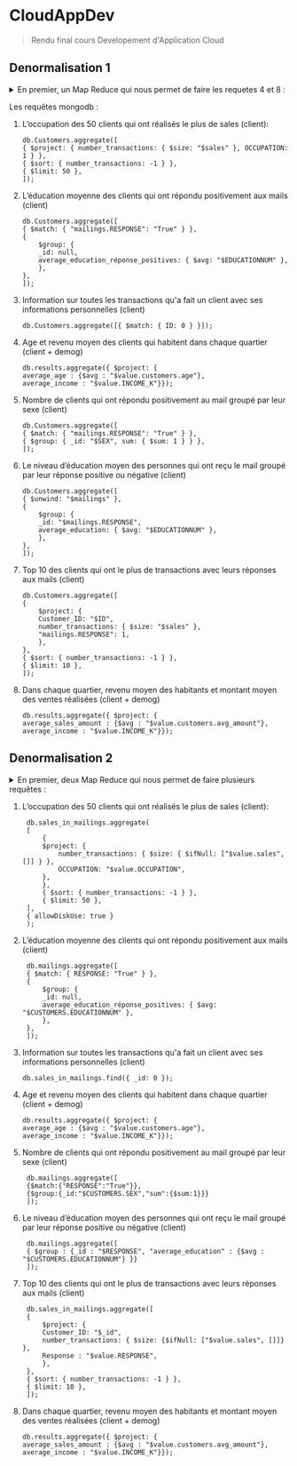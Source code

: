 # CloudAppDev

> Rendu final cours Developement d'Application Cloud

## Denormalisation 1

<details>

<summary>En premier, un Map Reduce qui nous permet de faire les requetes 4 et 8 :</summary>

```text
mapCustomers = function () {
  let arr = this.sales.map((x) => x["AMOUNT"]);
  let avg = 0;
  for (let i = 0; i < arr.length; i++) {
    avg += arr[i];
  }
  var values = { avg_amount: avg, Customer_ID: this.ID, age: this.age };
  emit(this.GEOID, values);
};

mapDemog = function () {
  var values = { INCOME_K: this.INCOME_K };
  emit(this.GEOID, values);
};

reduce = function (k, values) {
  var result = {},
    clientFields = {
      avg_amount: "",
      Customer_ID: "",
      age: "",
    };
  values.forEach(function (value) {
    var field;
    if ("Customer_ID" in value) {
      if (!("customers" in result)) {
        result.customers = [];
      }
      result.customers.push(value);
    } else if ("customers" in value) {
      if (!("customers" in result)) {
        result.customers = [];
      }
      result.customers.push.apply(result.customers, value.customers);
    }
    for (field in value) {
      if (value.hasOwnProperty(field) && !(field in clientFields)) {
        result[field] = value[field];
      }
    }
  });
  return result;
};

db.Customers.mapReduce(mapCustomers, reduce, { out: { reduce: "results" } });
db.Demog.mapReduce(mapDemog, reduce, { out: { reduce: "results" } });
```

</details>

Les requêtes mongodb :

1. L’occupation des 50 clients qui ont réalisés le plus de sales (client):

   ```text
   db.Customers.aggregate([
   { $project: { number_transactions: { $size: "$sales" }, OCCUPATION: 1 } },
   { $sort: { number_transactions: -1 } },
   { $limit: 50 },
   ]);
   ```

2. L’éducation moyenne des clients qui ont répondu positivement aux mails (client)

   ```text
   db.Customers.aggregate([
   { $match: { "mailings.RESPONSE": "True" } },
   {
       $group: {
       _id: null,
       average_education_réponse_positives: { $avg: "$EDUCATIONNUM" },
       },
   },
   ]);
   ```

3. Information sur toutes les transactions qu'a fait un client avec ses informations personnelles (client)

   ```text
   db.Customers.aggregate([{ $match: { ID: 0 } }]);
   ```

4. Age et revenu moyen des clients qui habitent dans chaque quartier (client + demog)

   ```text
   db.results.aggregate({ $project: {
   average_age : {$avg : "$value.customers.age"},
   average_income : "$value.INCOME_K"}});
   ```

5. Nombre de clients qui ont répondu positivement au mail groupé par leur sexe (client)

   ```text
   db.Customers.aggregate([
   { $match: { "mailings.RESPONSE": "True" } },
   { $group: { _id: "$SEX", sum: { $sum: 1 } } },
   ]);
   ```

6. Le niveau d’éducation moyen des personnes qui ont reçu le mail groupé par leur réponse positive ou négative (client)

   ```text
   db.Customers.aggregate([
   { $unwind: "$mailings" },
   {
       $group: {
       _id: "$mailings.RESPONSE",
       average_education: { $avg: "$EDUCATIONNUM" },
       },
   },
   ]);
   ```

7. Top 10 des clients qui ont le plus de transactions avec leurs réponses aux mails (client)

   ```text
   db.Customers.aggregate([
   {
       $project: {
       Customer_ID: "$ID",
       number_transactions: { $size: "$sales" },
       "mailings.RESPONSE": 1,
       },
   },
   { $sort: { number_transactions: -1 } },
   { $limit: 10 },
   ]);
   ```

8. Dans chaque quartier, revenu moyen des habitants et montant moyen des ventes réalisées (client + demog)

   ```text
   db.results.aggregate({ $project: {
   average_sales_amount : {$avg : "$value.customers.avg_amount"},
   average_income : "$value.INCOME_K"}});
   ```

## Denormalisation 2

<details>

<summary>En premier, deux Map Reduce qui nous permet de faire plusieurs requêtes :</summary>

```text
mapMailing = function () {
  var values = {
    RESPONSE: this.RESPONSE,
    age: this.CUSTOMERS.age,
    SEX: this.CUSTOMERS.SEX,
    GEOID: this.CUSTOMERS.GEOID,
    EDUCATIONNUM: this.CUSTOMERS.EDUCATIONNUM,
    OCCUPATION: this.CUSTOMERS.OCCUPATION,
    MARITAL_STATUS : this.CUSTOMERS.MARITAL_STATUS,
    NOM1 : this.CUSTOMERS.NOM1,
    NOM2 : this.CUSTOMERS.NOM2,
    NOM3 : this.CUSTOMERS.NOM3,
  };
  emit(this.REFID, values);
};

mapSales = function () {
  var values = { EVENTID: this.EVENTID, AMOUNT: this.AMOUNT };
  emit(this.REFID, values);
};

reduce2 = function (k, values) {
  var result = {},
    salesFields = {
      EVENTID: "",
      AMOUNT: "",
    };
  values.forEach(function (value) {
    var field;
    if ("EVENTID" in value) {
      if (!("sales" in result)) {
        result.sales = [];
      }
      result.sales.push(value);
    } else if ("sales" in value) {
      if (!("sales" in result)) {
        result.sales = [];
      }
      result.sales.push.apply(result.sales, value.sales);
    }
    for (field in value) {
      if (value.hasOwnProperty(field) && !(field in salesFields)) {
        result[field] = value[field];
      }
    }
  });
  return result;
};

db.mailings.mapReduce(mapMailing, reduce2, {
  out: { reduce: "sales_in_mailings" },
});
db.sales.mapReduce(mapSales, reduce2, { out: { reduce: "sales_in_mailings" } });
```

```text
mapMailing2 = function () {
  let arr =
    this.value.sales != null ? this.value.sales.map((x) => x["AMOUNT"]) : [];
  let avg = 0;
  for (let i = 0; i < arr.length; i++) {
    avg += arr[i];
  }
  var values = { avg_amount: avg, Customer_ID: this._id, age: this.value.age };
  emit(this.value.GEOID, values);
};

mapDemog = function () {
  var values = { INCOME_K: this.INCOME_K };
  emit(this.GEOID, values);
};

reduce = function (k, values) {
  var result = {},
    clientFields = {
      avg_amount: "",
      Customer_ID: "",
      age: "",
    };
  values.forEach(function (value) {
    var field;
    if ("Customer_ID" in value) {
      if (!("customers" in result)) {
        result.customers = [];
      }
      result.customers.push(value);
    } else if ("customers" in value) {
      if (!("customers" in result)) {
        result.customers = [];
      }
      result.customers.push.apply(result.customers, value.customers);
    }
    for (field in value) {
      if (value.hasOwnProperty(field) && !(field in clientFields)) {
        result[field] = value[field];
      }
    }
  });
  return result;
};

db.sales_in_mailings.mapReduce(mapMailing2, reduce, {
  out: { reduce: "results" },
});
db.demog.mapReduce(mapDemog, reduce, { out: { reduce: "results" } });
```

</details>

1. L’occupation des 50 clients qui ont réalisés le plus de sales (client):

   ```text
    db.sales_in_mailings.aggregate(
    [
        {
        $project: {
            number_transactions: { $size: { $ifNull: ["$value.sales", []] } },
            OCCUPATION: "$value.OCCUPATION",
        },
        },
        { $sort: { number_transactions: -1 } },
        { $limit: 50 },
    ],
    { allowDiskUse: true }
    );
   ```

2. L’éducation moyenne des clients qui ont répondu positivement aux mails (client)

   ```text
    db.mailings.aggregate([
    { $match: { RESPONSE: "True" } },
    {
        $group: {
        _id: null,
        average_education_réponse_positives: { $avg: "$CUSTOMERS.EDUCATIONNUM" },
        },
    },
    ]);
   ```

3. Information sur toutes les transactions qu'a fait un client avec ses informations personnelles (client)

   ```text
   db.sales_in_mailings.find({ _id: 0 });
   ```

4. Age et revenu moyen des clients qui habitent dans chaque quartier (client + demog)

   ```text
   db.results.aggregate({ $project: {
   average_age : {$avg : "$value.customers.age"},
   average_income : "$value.INCOME_K"}});
   ```

5. Nombre de clients qui ont répondu positivement au mail groupé par leur sexe (client)

   ```text
    db.mailings.aggregate([
    {$match:{"RESPONSE":"True"}},
    {$group:{_id:"$CUSTOMERS.SEX","sum":{$sum:1}}}
    ]);
   ```

6. Le niveau d’éducation moyen des personnes qui ont reçu le mail groupé par leur réponse positive ou négative (client)

   ```text
    db.mailings.aggregate([
    { $group : {_id : "$RESPONSE", "average_education" : {$avg : "$CUSTOMERS.EDUCATIONNUM"} }}
    ]);
   ```

7. Top 10 des clients qui ont le plus de transactions avec leurs réponses aux mails (client)

   ```text
    db.sales_in_mailings.aggregate([
    {
        $project: {
        Customer_ID: "$_id",
        number_transactions: { $size: {$ifNull: ["$value.sales", []]} },
        Response : "$value.RESPONSE",
        },
    },
    { $sort: { number_transactions: -1 } },
    { $limit: 10 },
    ]);
   ```

8. Dans chaque quartier, revenu moyen des habitants et montant moyen des ventes réalisées (client + demog)

   ```text
   db.results.aggregate({ $project: {
   average_sales_amount : {$avg : "$value.customers.avg_amount"},
   average_income : "$value.INCOME_K"}});
   ```

